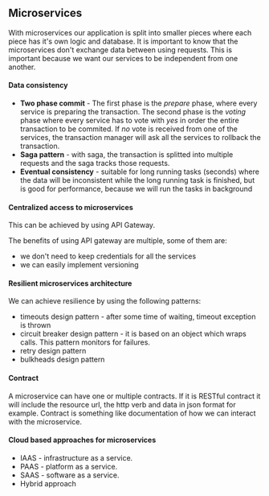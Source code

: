 ## Microservices

With microservices our application is split into smaller pieces where each piece has it's own logic and database. It is important to know that the microservices don't exchange data between using requests. This is important because we want our services to be independent from one another.

#### Data consistency

- **Two phase commit** - The first phase is the _prepare_ phase, where every service is preparing the transaction. The second phase is the _voting_ phase where every service has to vote with _yes_ in order the entire transaction to be commited. If _no_ vote is received from one of the services, the transaction manager will ask all the services to rollback the transaction.
- **Saga pattern** - with saga, the transaction is splitted into multiple requests and the saga tracks those requests.
- **Eventual consistency** - suitable for long running tasks (seconds) where the data will be inconsistent while the long running task is finished, but is good for performance, because we will run the tasks in background

#### Centralized access to microservices

This can be achieved by using API Gateway.

The benefits of using API gateway are multiple, some of them are:

- we don't need to keep credentials for all the services
- we can easily implement versioning

#### Resilient microservices architecture

We can achieve resilience by using the following patterns:

- timeouts design pattern - after some time of waiting, timeout exception is thrown
- circuit breaker design pattern - it is based on an object which wraps calls. This pattern monitors for failures.
- retry design pattern
- bulkheads design pattern

#### Contract

A microservice can have one or multiple contracts. If it is RESTful contract it will include the resource url, the http verb and data in json format for example. Contract is something like documentation of how we can interact with the microservice.

#### Cloud based approaches for microservices

- IAAS - infrastructure as a service.
- PAAS - platform as a service.
- SAAS - software as a service.
- Hybrid approach
